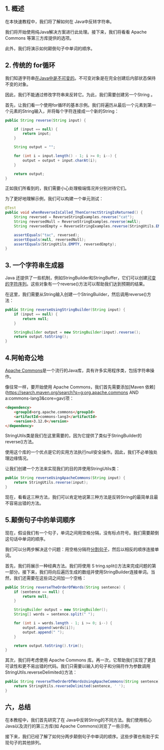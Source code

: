 ## 1. 概述

在本快速教程中，我们将了解如何在 Java中反转字符串。

我们将开始使用纯Java解决方案进行此处理。接下来，我们将看看 Apache Commons 等第三方库提供的选项。

此外，我们将演示如何颠倒句子中单词的顺序。

## 2. 传统的 for循环

我们知道字符串[在Java中是不可变的](https://www.baeldung.com/java-immutable-object)。不可变对象是在完全创建后内部状态保持不变的对象。

因此，我们不能通过修改字符串来反转它。为此，我们需要创建另一个String 。

首先，让我们看一个使用for循环的基本示例。我们将遍历从最后一个元素到第一个元素的String输入，并将每个字符连接成一个新的String：

```java
public String reverse(String input) {

    if (input == null) {
        return input;
    }

    String output = "";

    for (int i = input.length() - 1; i >= 0; i--) {
        output = output + input.charAt(i);
    }

    return output;
}
```

正如我们所看到的，我们需要小心处理极端情况并分别对待它们。

为了更好地理解示例，我们可以构建一个单元测试：

```java
@Test
public void whenReverseIsCalled_ThenCorrectStringIsReturned() {
    String reversed = ReverseStringExamples.reverse("cat");
    String reversedNull = ReverseStringExamples.reverse(null);
    String reversedEmpty = ReverseStringExamples.reverse(StringUtils.EMPTY);

    assertEquals("tac", reversed);
    assertEquals(null, reversedNull);
    assertEquals(StringUtils.EMPTY, reversedEmpty);
}
```

## 3. 一个字符串生成器

Java 还提供了一些机制，例如StringBuilder和StringBuffer，它们可以创建[可变的字符序列](https://www.baeldung.com/java-string-builder-string-buffer)。这些对象有一个reverse()方法可以帮助我们达到预期的结果。

在这里，我们需要从String输入创建一个StringBuilder，然后调用reverse()方法：

```java
public String reverseUsingStringBuilder(String input) {
    if (input == null) {
        return null;
    }

    StringBuilder output = new StringBuilder(input).reverse();
    return output.toString();
}
```

## 4.阿帕奇公地

[Apache Commons](https://www.baeldung.com/java-commons-lang-3)是一个流行的Java库，具有许多实用程序类，包括字符串操作。

像往常一样，要开始使用 Apache Commons，我们首先需要添加[Maven 依赖](https://search.maven.org/search?q=g:org.apache.commons AND a:commons-lang3&core=gav)项：

```html
<dependency>
    <groupId>org.apache.commons</groupId>
    <artifactId>commons-lang3</artifactId>
    <version>3.12.0</version>
</dependency>
```

StringUtils类是我们在这里需要的，因为它提供了类似于StringBuilder的reverse()方法。

使用这个库的一个优点是它的实用方法执行null安全操作。因此，我们不必单独处理边缘情况。

让我们创建一个方法来实现我们的目的并使用StringUtils类：

```java
public String reverseUsingApacheCommons(String input) {
    return StringUtils.reverse(input);
}
```

现在，看看这三种方法，我们可以肯定地说第三种方法是反转String的最简单且最不容易出错的方法。

## 5.颠倒句子中的单词顺序

现在，假设我们有一个句子，单词之间用空格分隔，没有标点符号。我们需要颠倒这句话中单词的顺序。

我们可以分两步解决这个问题：用空格分隔符[分割句子](https://www.baeldung.com/java-split-string)，然后以相反的顺序连接单词。

首先，我们将展示一种经典方法。我们将使用 S tring.split()方法来完成问题的第一部分。接下来，我们将向后遍历生成的数组并使用StringBuilder连接单词。当然，我们还需要在这些词之间加一个空格：

```java
public String reverseTheOrderOfWords(String sentence) {
    if (sentence == null) {
        return null;
    }

    StringBuilder output = new StringBuilder();
    String[] words = sentence.split(" ");

    for (int i = words.length - 1; i >= 0; i--) {
        output.append(words[i]);
        output.append(" ");
    }

    return output.toString().trim();
}
```

其次，我们将考虑使用 Apache Commons 库。再一次，它帮助我们实现了更具可读性和更不易出错的代码。我们只需要以输入的句子和分隔符作为参数调用StringUtils.reverseDelimited()方法：

```java
public String reverseTheOrderOfWordsUsingApacheCommons(String sentence) {
    return StringUtils.reverseDelimited(sentence, ' ');
}
```

## 六，总结

在本教程中，我们首先研究了在 Java中反转String的不同方法。我们使用核心Java以及流行的第三方库(如 Apache Commons)浏览了一些示例。

接下来，我们已经了解了如何分两步颠倒句子中单词的顺序。这些步骤也有助于实现句子的其他排列。